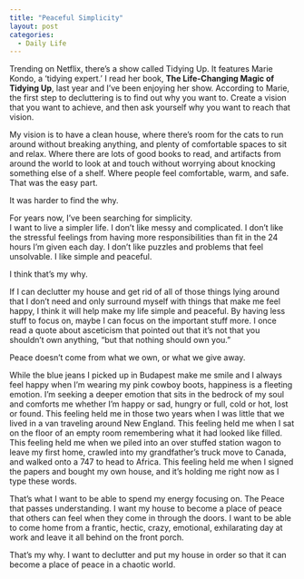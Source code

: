 ```yaml
---
title: "Peaceful Simplicity"
layout: post
categories:
  - Daily Life
---
```

Trending on Netflix, there’s a show called Tidying Up. 
It features Marie Kondo, a ‘tidying expert.’ 
I read her book, **The Life-Changing Magic of Tidying Up**, last year and I’ve been enjoying her show. 
According to Marie, the first step to decluttering is to find out why you want to. 
Create a vision that you want to achieve, and then ask yourself why you want to reach that vision.

My vision is to have a clean house, where there’s room for the cats to run around without breaking anything, and plenty of comfortable spaces to sit and relax. 
Where there are lots of good books to read, and artifacts from around the world to look at and touch without worrying about knocking something else of a shelf. 
Where people feel comfortable, warm, and safe. 
That was the easy part. 

It was harder to find the why.

For years now, I’ve been searching for simplicity.  
I want to live a simpler life. 
I don’t like messy and complicated. 
I don’t like the stressful feelings from having more responsibilities than fit in the 24 hours I’m given each day. 
I don’t like puzzles and problems that feel unsolvable. 
I like simple and peaceful.  

I think that’s my why. 

If I can declutter my house and get rid of all of those things lying around that I don’t need and only surround myself with things that make me feel happy, I think it will help make my life simple and peaceful. 
By having less stuff to focus on, maybe I can focus on the important stuff more. 
I once read a quote about asceticism that pointed out that it’s not that you shouldn’t own anything, “but that nothing should own you.”

Peace doesn’t come from what we own, or what we give away. 

While the blue jeans I picked up in Budapest make me smile and I always feel happy when I’m wearing my pink cowboy boots, happiness is a fleeting emotion. 
I’m seeking a deeper emotion that sits in the bedrock of my soul and comforts me whether I’m happy or sad, hungry or full, cold or hot, lost or found. 
This feeling held me in those two years when I was little that we lived in a van traveling around New England. 
This feeling held me when I sat on the floor of an empty room remembering what it had looked like filled. 
This feeling held me when we piled into an over stuffed station wagon to leave my first home, crawled into my grandfather’s truck move to Canada, and walked onto a 747 to head to Africa. 
This feeling held me when I signed the papers and bought my own house, and it’s holding me right now as I type these words. 

That’s what I want to be able to spend my energy focusing on. 
The Peace that passes understanding. 
I want my house to become a place of peace that others can feel when they come in through the doors. 
I want to be able to come home from a frantic, hectic, crazy, emotional, exhilarating day at work and leave it all behind on the front porch. 

That’s my why. 
I want to declutter and put my house in order so that it can become a place of peace in a chaotic world.

